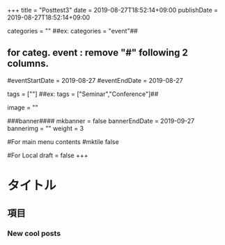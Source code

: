 +++
title =  "Posttest3"
date = 2019-08-27T18:52:14+09:00
publishDate = 2019-08-27T18:52:14+09:00

categories = ""
##ex:  categories = "event"##
## for categ. event : remove "#" following 2 columns. ##
#eventStartDate = 2019-08-27
#eventEndDate = 2019-08-27

tags = [""]
##ex: tags = ["Seminar","Conference"]##

image = ""

###banner####
mkbanner = false
bannerEndDate = 2019-09-27
bannerimg = ""
weight = 3

#For main menu contents
#mktile false

#For Local
draft = false
+++

# タイトル

## 項目

### New cool posts



